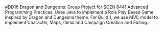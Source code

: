 #DD16
Dragon and Dungeons: Group Project for SOEN 6441 Advanced Programming Practices.
Uses Java to implement a Role Play Based Game inspired by Dragon and Dungeons theme.
For Build 1, we use MVC model to implement Character, Maps, Items and Campaign Creation and Editing.

